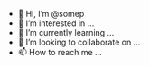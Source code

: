 - 👋 Hi, I’m @somep
- 👀 I’m interested in ...
- 🌱 I’m currently learning ...
- 💞️ I’m looking to collaborate on ...
- 📫 How to reach me ...

<!---
somep/somep is a ✨ special ✨ repository because its `README.md` (this file) appears on your GitHub profile.
You can click the Preview link to take a look at your changes.
--->
